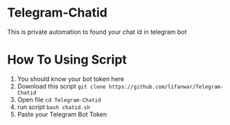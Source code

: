 # Telegram-Chatid
This is private automation to found your chat id in telegram bot

# How To Using Script
1. You should know your bot token here
2. Download this script ```git clone https://github.com/lifanwar/Telegram-Chatid```
3. Open file ```cd Telegram-Chatid```
4. run script ```bash chatid.sh```
5. Paste your Telegram Bot Token

